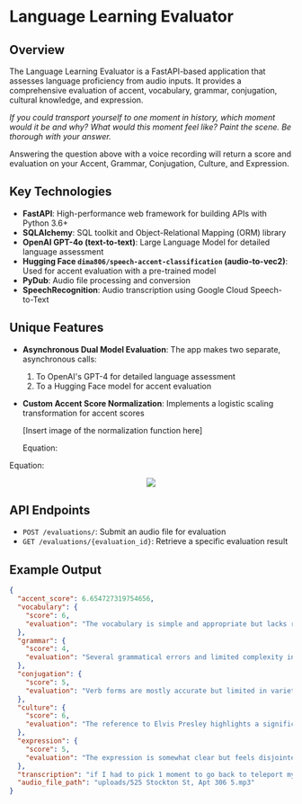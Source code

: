 # Language Learning Evaluator

## Overview

The Language Learning Evaluator is a FastAPI-based application that assesses language proficiency from audio inputs. It provides a comprehensive evaluation of accent, vocabulary, grammar, conjugation, cultural knowledge, and expression.

*If you could transport yourself to one moment in history, which moment would it be and why? What would this moment feel like? Paint the scene. Be thorough with your answer.*

Answering the question above with a voice recording will return a score and evaluation on your Accent, Grammar, Conjugation, Culture, and Expression.

## Key Technologies

- **FastAPI**: High-performance web framework for building APIs with Python 3.6+
- **SQLAlchemy**: SQL toolkit and Object-Relational Mapping (ORM) library
- **OpenAI GPT-4o (text-to-text)**: Large Language Model for detailed language assessment
- **Hugging Face `dima806/speech-accent-classification` (audio-to-vec2)**: Used for accent evaluation with a pre-trained model
- **PyDub**: Audio file processing and conversion
- **SpeechRecognition**: Audio transcription using Google Cloud Speech-to-Text

## Unique Features

- **Asynchronous Dual Model Evaluation**: The app makes two separate, asynchronous calls:
  1. To OpenAI's GPT-4 for detailed language assessment
  2. To a Hugging Face model for accent evaluation
- **Custom Accent Score Normalization**: Implements a logistic scaling transformation for accent scores

  [Insert image of the normalization function here]

  Equation: 
<summary>Equation:</summary>

<p align="center" style="color: inherit;">
  <img src="https://latex.codecogs.com/svg.latex?\color{white}f(x)=\begin{cases}-\left(\frac{2}{1+e^{-2955+2992.5x}}\right)+10,&\text{if}x>0.5\\1.6\left(-\frac{5}{1+e^{-320+96500x}}+5\right),&\text{if}x\leq0.5\end{cases}">
</p>

## API Endpoints

- `POST /evaluations/`: Submit an audio file for evaluation
- `GET /evaluations/{evaluation_id}`: Retrieve a specific evaluation result

## Example Output

```json
{
  "accent_score": 6.654727319754656,
  "vocabulary": {
    "score": 6,
    "evaluation": "The vocabulary is simple and appropriate but lacks richness,"
  },
  "grammar": {
    "score": 4,
    "evaluation": "Several grammatical errors and limited complexity in sentence structure,"
  },
  "conjugation": {
    "score": 5,
    "evaluation": "Verb forms are mostly accurate but limited in variety,"
  },
  "culture": {
    "score": 6,
    "evaluation": "The reference to Elvis Presley highlights a significant cultural moment but lacks depth,"
  },
  "expression": {
    "score": 5,
    "evaluation": "The expression is somewhat clear but feels disjointed, and stylistically could be improved,"
  },
  "transcription": "if I had to pick 1 moment to go back to teleport myself it would be 1 of Elvis Presley's first performances seeing a historical movement start and take place right in front of my eyes while surrounded by a crowd that is sweaty and energetic and being a mermaid and a new wave of music that is pure would be a moment like no other ",
  "audio_file_path": "uploads/525 Stockton St, Apt 306 5.mp3"
}
```
